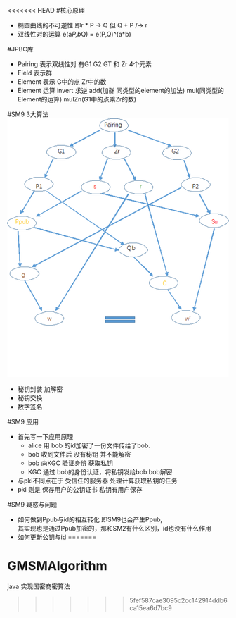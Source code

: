 <<<<<<< HEAD
#核心原理
* 椭圆曲线的不可逆性   即r * P -> Q   但 Q + P /-> r
* 双线性对的运算  e(a*P,b*Q) = e(P,Q)^(a*b)

#JPBC库
* Pairing 表示双线性对  有G1  G2  GT 和 Zr 4个元素
* Field  表示群   
* Element 表示 G中的点   Zr中的数
* Element 运算  invert 求逆  add(加群  同类型的element的加法)  mul(同类型的Element的运算)  mulZn(G1中的点乘Zr的数)

#SM9 3大算法
![WrapKey](src/res/WrapKey.png)
* 秘钥封装    加解密
* 秘钥交换
* 数字签名

#SM9 应用
* 首先写一下应用原理
    * alice 用 bob 的id加密了一份文件传给了bob.
    * bob 收到文件后 没有秘钥 并不能解密
    * bob 向KGC 验证身份 获取私钥
    * KGC 通过 bob的身份认证，将私钥发给bob bob解密
* 与pki不同点在于 受信任的服务器 处理计算获取私钥的任务 
* pki 则是 保存用户的公钥证书  私钥有用户保存

#SM9 疑惑与问题
* 如何做到Ppub与id的相互转化 即SM9也会产生Ppub,    
  其实现也是通过Ppub加密的，那和SM2有什么区别，id也没有什么作用
* 如何更新公钥与id
=======
# GMSMAlgorithm
java 实现国密商密算法
>>>>>>> 5fef587cae3095c2cc142914ddb6ca15ea6d7bc9

